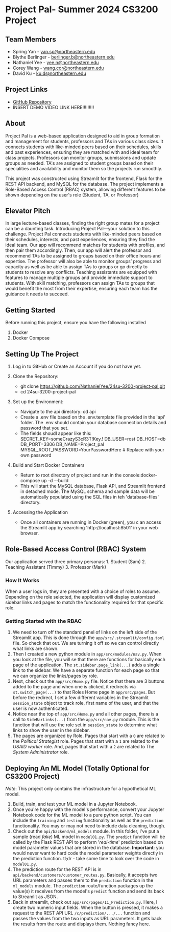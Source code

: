 # Project Pal- Summer 2024 CS3200 Project

## Team Members
- Spring Yan - yan.sp@northeastern.edu
- Blythe Berlinger - berlinger.b@northeastern.edu
- Nathaniel Yee - yee.n@northeastern.edu
- Corey Wang - wang.cor@northeastern.edu
- David Ku - ku.d@northeastern.edu

## Project Links
- [GitHub Repository](https://github.com/NathanielYee/24su-3200-project-pal)
- INSERT DEMO VIDEO LINK HERE!!!!!!!!!

## About

Project Pal is a web-based application designed to aid in group formation and management for students, professors and TAs in various class sizes. It connects students with like-minded peers based on their schedules, skills and past experiences, ensuring they are matched with and ideal team for class projects. Professors can monitor groups, submissions and update groups as needed. TA's are assigned to student groups based on their specialities and availability and monitor them so the projects run smoothly. 

This project was constructed using Streamlit for the frontend, Flask for the REST API backend, and MySQL for the database. The project implements a Role-Based Access Control (RBAC) system, allowing different features to be shown depending on the user's role (Student, TA, or Professor)

## Elevator Pitch

In large lecture-based classes, finding the right group mates for a project can be a daunting task. Introducing Project Pal—your solution to this challenge. Project Pal connects students with like-minded peers based on their schedules, interests, and past experiences, ensuring they find the ideal team. Our app will recommend matches for students with profiles, and then pair them accordingly. Then, our app will alert the professor and recommend TAs to be assigned to groups based on their office hours and expertise. The professor will also be able to monitor groups’ progress and capacity as well as be able to assign TAs to groups or go directly to students to resolve any conflicts. Teaching assistants are equipped with features to manage multiple groups and provide immediate support to students. With skill matching, professors can assign TAs to groups that would benefit the most from their expertise, ensuring each team has the guidance it needs to succeed. 

## Getting Started
Before running this project, ensure you have the following installed
1. Docker
2. Docker Compose

## Setting Up The Project
1. Log in to GitHub or Create an Account if you do not have yet. 
2. Clone the Repository:
    - git clone https://github.com/NathanielYee/24su-3200-project-pal.git
    - cd 24su-3200-project-pal
3. Set up the Environment:
    - Navigate to the api directory: cd api
    - Create a .env file based on the .env.template file provided in the 'api' folder. The .env should contain your database connection details and password that you set. 
    - The fields shoudl appear like this:
        SECRET_KEY=someCrazyS3cR3T!Key.!
        DB_USER=rost
        DB_HOST=db
        DB_PORT=3306
        DB_NAME=Project_pal
        MYSQL_ROOT_PASSWORD=YourPasswordHere  # Replace with your own password

4. Build and Start Docker Containers
    - Return to root directory of project and run in the console:docker-compose up -d --build
    - This will start the MySQL database, Flask API, and Streamlit frontend in detached mode. The MySQL schema and sample data will be automatically populated using the SQL files in teh 'database-files' directory. 

5. Accessing the Application
    - Once all containers are running in Docker (green), you c an access the Streamlit app by searching 'http://localhost:8501' in your web browser.
 

## Role-Based Access Control (RBAC) System
Our application served three primary personas:
    1. Student (Sam)
    2. Teaching Assistant (Timmy)
    3. Professor (Mark)

### How It Works
When a user logs in, they are presented with a choice of roles to assume. Depending on the role selected, the application will display customized sidebar links and pages to match the functionality required for that specific role. 



### Getting Started with the RBAC 
1. We need to turn off the standard panel of links on the left side of the Streamlit app. This is done through the `app/src/.streamlit/config.toml` file.  So check that out. We are turning it off so we can control directly what links are shown. 
1. Then I created a new python module in `app/src/modules/nav.py`.  When you look at the file, you will se that there are functions for basically each page of the application. The `st.sidebar.page_link(...)` adds a single link to the sidebar. We have a separate function for each page so that we can organize the links/pages by role. 
1. Next, check out the `app/src/Home.py` file. Notice that there are 3 buttons added to the page and when one is clicked, it redirects via `st.switch_page(...)` to that Roles Home page in `app/src/pages`.  But before the redirect, I set a few different variables in the Streamlit `session_state` object to track role, first name of the user, and that the user is now authenticated.  
1. Notice near the top of `app/src/Home.py` and all other pages, there is a call to `SideBarLinks(...)` from the `app/src/nav.py` module.  This is the function that will use the role set in `session_state` to determine what links to show the user in the sidebar. 
1. The pages are organized by Role.  Pages that start with a `0` are related to the *Political Strategist* role.  Pages that start with a `1` are related to the *USAID worker* role.  And, pages that start with a `2` are related to The *System Administrator* role. 


## Deploying An ML Model (Totally Optional for CS3200 Project)

*Note*: This project only contains the infrastructure for a hypothetical ML model. 

1. Build, train, and test your ML model in a Jupyter Notebook. 
1. Once you're happy with the model's performance, convert your Jupyter Notebook code for the ML model to a pure python script.  You can include the `training` and `testing` functionality as well as the `prediction` functionality.  You may or may not need to include data cleaning, though. 
1. Check out the  `api/backend/ml_models` module.  In this folder, I've put a sample (read *fake*) ML model in `model01.py`.  The `predict` function will be called by the Flask REST API to perform '*real-time*' prediction based on model parameter values that are stored in the database.  **Important**: you would never want to hard code the model parameter weights directly in the prediction function.  tl;dr - take some time to look over the code in `model01.py`.  
1. The prediction route for the REST API is in `api/backend/customers/customer_routes.py`. Basically, it accepts two URL parameters and passes them to the `prediction` function in the `ml_models` module. The `prediction` route/function packages up the value(s) it receives from the model's `predict` function and send its back to Streamlit as JSON. 
1. Back in streamlit, check out `app/src/pages/11_Prediction.py`.  Here, I create two numeric input fields.  When the button is pressed, it makes a request to the REST API URL `/c/prediction/.../...` function and passes the values from the two inputs as URL parameters.  It gets back the results from the route and displays them. Nothing fancy here. 

 
